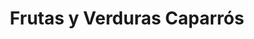 ---
title: "Frutas y Verduras Caparrós"
url: /garrucha/frutas-y-verduras-caparros/
shop: frutería
---